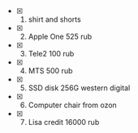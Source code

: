
- [x] 1. shirt and shorts
- [x] 2. Apple One 525 rub
- [x] 3. Tele2 100 rub
- [x] 4. MTS 500 rub
- [x] 5. SSD disk 256G western digital
- [x] 6. Computer chair from ozon
- [x] 7. Lisa credit 16000 rub